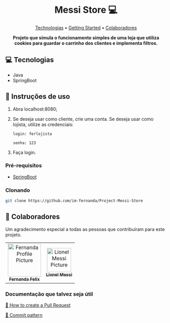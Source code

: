 
<h1 align="center" style="font-weight: bold;">Messi Store 💻</h1>

<p align="center">
 <a href="#tech">Technologias</a> • 
 <a href="#started">Getting Started</a> •
 <a href="#colab">Colaboradores</a> 
</p>

<p align="center">
    <b>Projeto que simula o funcionamento simples de uma loja que utiliza cookies para guardar o carrinho dos clientes e implementa filtros.</b>
</p>

<h2 id="technologies">💻 Tecnologias</h2>

- Java
- SpringBoot

<h2 id="started">🚀 Instruções de uso</h2>

1. Abra localhost:8080;
2. Se deseja usar como cliente, crie uma conta. Se deseja usar como lojista, utilize as credenciais:

       login: ferlojista

       senha: 123
3. Faça login.


<h3>Pré-requisitos</h3>

- [SpringBoot](https://docs.spring.io/spring-boot/docs/current/reference/html/getting-started.html)


<h3>Clonando</h3>


```bash
git clone https://github.com/im-fernanda/Project-Messi-Store
```

<h2 id="colab">🤝 Colaboradores</h2>
Um agradecimento especial a todas as pessoas que contribuíram para este projeto.

<table>
  <tr>
    <td align="center">
      <a href="#">
        <img src="https://avatars.githubusercontent.com/im-fernanda" width="103px;" alt="Fernanda Profile Picture"/><br>
        <sub>
          <b>Fernanda Felix</b>
        </sub>
      </a>
    </td>
    <td align="center">
      <a href="#">
        <img src="https://p2.trrsf.com/image/fget/cf/1200/1600/middle/images.terra.com/2022/12/20/378982398-lionel-messi-world-cup-2022.jpg" width="75px" alt="Lionel Messi Picture"/><br>
        <sub>
          <b>Lionel Messi</b>
        </sub>
      </a>
    </td>

  </tr>
</table>


<h3>Documentação que talvez seja útil</h3>

[📝 How to create a Pull Request](https://www.atlassian.com/br/git/tutorials/making-a-pull-request)

[💾 Commit pattern](https://gist.github.com/joshbuchea/6f47e86d2510bce28f8e7f42ae84c716)
